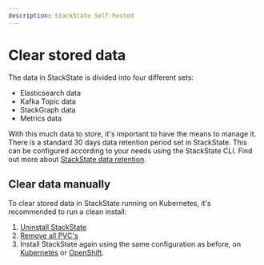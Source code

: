 ```yaml
---
description: StackState Self-hosted
---
```


# Clear stored data

The data in StackState is divided into four different sets:

* Elasticsearch data
* Kafka Topic data
* StackGraph data
* Metrics data

With this much data to store, it's important to have the means to manage it. There is a standard 30 days data retention period set in StackState. This can be configured according to your needs using the StackState CLI. Find out more about [StackState data retention](data_retention.md).

## Clear data manually

To clear stored data in StackState running on Kubernetes, it's recommended to run a clean install:

1. [Uninstall StackState](../install-stackstate/kubernetes_openshift/uninstall.md#un-install-the-helm-chart)
2. [Remove all PVC's](../install-stackstate/kubernetes_openshift/uninstall.md#remove-remaining-resources)
3. Install StackState again using the same configuration as before, on [Kubernetes](../install-stackstate/kubernetes_openshift/kubernetes_install.md#deploy-stackstate-with-helm) or [OpenShift](../install-stackstate/kubernetes_openshift/openshift_install.md#deploy-stackstate-with-helm). 
